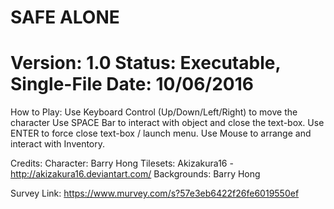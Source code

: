 SAFE ALONE
===============

Version: 1.0
Status: Executable, Single-File
Date: 10/06/2016
===============


How to Play:
Use Keyboard Control (Up/Down/Left/Right) to move the character
Use SPACE Bar to interact with object and close the text-box.
Use ENTER to force close text-box / launch menu.
Use Mouse to arrange and interact with Inventory.

Credits:
Character: Barry Hong
Tilesets: Akizakura16 - http://akizakura16.deviantart.com/
Backgrounds: Barry Hong

Survey Link:
https://www.murvey.com/s?57e3eb6422f26fe6019550ef